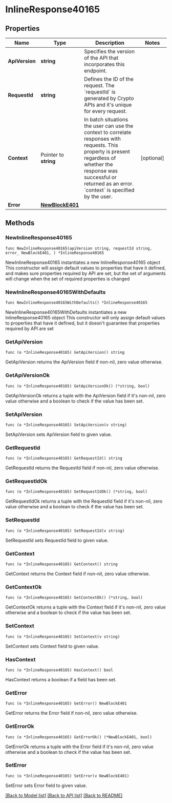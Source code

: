# InlineResponse40165

## Properties

Name | Type | Description | Notes
------------ | ------------- | ------------- | -------------
**ApiVersion** | **string** | Specifies the version of the API that incorporates this endpoint. | 
**RequestId** | **string** | Defines the ID of the request. The &#x60;requestId&#x60; is generated by Crypto APIs and it&#39;s unique for every request. | 
**Context** | Pointer to **string** | In batch situations the user can use the context to correlate responses with requests. This property is present regardless of whether the response was successful or returned as an error. &#x60;context&#x60; is specified by the user. | [optional] 
**Error** | [**NewBlockE401**](NewBlockE401.md) |  | 

## Methods

### NewInlineResponse40165

`func NewInlineResponse40165(apiVersion string, requestId string, error_ NewBlockE401, ) *InlineResponse40165`

NewInlineResponse40165 instantiates a new InlineResponse40165 object
This constructor will assign default values to properties that have it defined,
and makes sure properties required by API are set, but the set of arguments
will change when the set of required properties is changed

### NewInlineResponse40165WithDefaults

`func NewInlineResponse40165WithDefaults() *InlineResponse40165`

NewInlineResponse40165WithDefaults instantiates a new InlineResponse40165 object
This constructor will only assign default values to properties that have it defined,
but it doesn't guarantee that properties required by API are set

### GetApiVersion

`func (o *InlineResponse40165) GetApiVersion() string`

GetApiVersion returns the ApiVersion field if non-nil, zero value otherwise.

### GetApiVersionOk

`func (o *InlineResponse40165) GetApiVersionOk() (*string, bool)`

GetApiVersionOk returns a tuple with the ApiVersion field if it's non-nil, zero value otherwise
and a boolean to check if the value has been set.

### SetApiVersion

`func (o *InlineResponse40165) SetApiVersion(v string)`

SetApiVersion sets ApiVersion field to given value.


### GetRequestId

`func (o *InlineResponse40165) GetRequestId() string`

GetRequestId returns the RequestId field if non-nil, zero value otherwise.

### GetRequestIdOk

`func (o *InlineResponse40165) GetRequestIdOk() (*string, bool)`

GetRequestIdOk returns a tuple with the RequestId field if it's non-nil, zero value otherwise
and a boolean to check if the value has been set.

### SetRequestId

`func (o *InlineResponse40165) SetRequestId(v string)`

SetRequestId sets RequestId field to given value.


### GetContext

`func (o *InlineResponse40165) GetContext() string`

GetContext returns the Context field if non-nil, zero value otherwise.

### GetContextOk

`func (o *InlineResponse40165) GetContextOk() (*string, bool)`

GetContextOk returns a tuple with the Context field if it's non-nil, zero value otherwise
and a boolean to check if the value has been set.

### SetContext

`func (o *InlineResponse40165) SetContext(v string)`

SetContext sets Context field to given value.

### HasContext

`func (o *InlineResponse40165) HasContext() bool`

HasContext returns a boolean if a field has been set.

### GetError

`func (o *InlineResponse40165) GetError() NewBlockE401`

GetError returns the Error field if non-nil, zero value otherwise.

### GetErrorOk

`func (o *InlineResponse40165) GetErrorOk() (*NewBlockE401, bool)`

GetErrorOk returns a tuple with the Error field if it's non-nil, zero value otherwise
and a boolean to check if the value has been set.

### SetError

`func (o *InlineResponse40165) SetError(v NewBlockE401)`

SetError sets Error field to given value.



[[Back to Model list]](../README.md#documentation-for-models) [[Back to API list]](../README.md#documentation-for-api-endpoints) [[Back to README]](../README.md)


